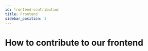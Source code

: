 ```yaml
---
id: frontend-contribution
title: Frontend
sidebar_position: 3
---
```

# How to contribute to our frontend